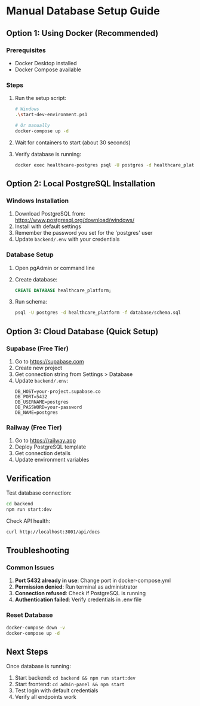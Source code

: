 # Manual Database Setup Guide

## Option 1: Using Docker (Recommended)

### Prerequisites
- Docker Desktop installed
- Docker Compose available

### Steps
1. Run the setup script:
   ```bash
   # Windows
   .\start-dev-environment.ps1
   
   # Or manually
   docker-compose up -d
   ```

2. Wait for containers to start (about 30 seconds)

3. Verify database is running:
   ```bash
   docker exec healthcare-postgres psql -U postgres -d healthcare_platform -c "SELECT version();"
   ```

## Option 2: Local PostgreSQL Installation

### Windows Installation
1. Download PostgreSQL from: https://www.postgresql.org/download/windows/
2. Install with default settings
3. Remember the password you set for the 'postgres' user
4. Update `backend/.env` with your credentials

### Database Setup
1. Open pgAdmin or command line
2. Create database:
   ```sql
   CREATE DATABASE healthcare_platform;
   ```

3. Run schema:
   ```bash
   psql -U postgres -d healthcare_platform -f database/schema.sql
   ```

## Option 3: Cloud Database (Quick Setup)

### Supabase (Free Tier)
1. Go to https://supabase.com
2. Create new project
3. Get connection string from Settings > Database
4. Update `backend/.env`:
   ```
   DB_HOST=your-project.supabase.co
   DB_PORT=5432
   DB_USERNAME=postgres
   DB_PASSWORD=your-password
   DB_NAME=postgres
   ```

### Railway (Free Tier)
1. Go to https://railway.app
2. Deploy PostgreSQL template
3. Get connection details
4. Update environment variables

## Verification

Test database connection:
```bash
cd backend
npm run start:dev
```

Check API health:
```bash
curl http://localhost:3001/api/docs
```

## Troubleshooting

### Common Issues
1. **Port 5432 already in use**: Change port in docker-compose.yml
2. **Permission denied**: Run terminal as administrator
3. **Connection refused**: Check if PostgreSQL is running
4. **Authentication failed**: Verify credentials in .env file

### Reset Database
```bash
docker-compose down -v
docker-compose up -d
```

## Next Steps
Once database is running:
1. Start backend: `cd backend && npm run start:dev`
2. Start frontend: `cd admin-panel && npm start`
3. Test login with default credentials
4. Verify all endpoints work
